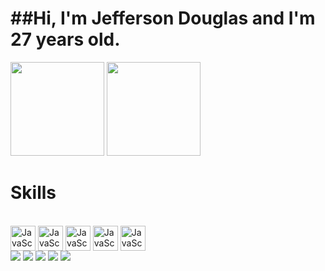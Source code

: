 <h1>##Hi, I'm Jefferson Douglas and I'm 27 years old.</h1>

<div>
<img height="150em" src="https://github-readme-stats.vercel.app/api?username=jersdouglas&show_icons=true&theme=tokyonight"/>
<img height="150em" src="https://github-readme-stats.vercel.app/api/top-langs/?username=jersdouglas&layout=compact&theme=tokyonight"/>  
</div>

<h1> Skills </h1>
<div style="display: inline-block"><br/>
<img align="center" alt="JavaScript" height="40" width="40" src="https://cdn.jsdelivr.net/gh/devicons/devicon/icons/html5/html5-original.svg" />
<img align="center" alt="JavaScript" height="40" width="40" src="https://cdn.jsdelivr.net/gh/devicons/devicon/icons/css3/css3-original.svg" />
<img align="center" alt="JavaScript" height="40" width="40" src="https://cdn.jsdelivr.net/gh/devicons/devicon/icons/javascript/javascript-original.svg" />
<img align="center" alt="JavaScript" height="40" width="40" src="https://cdn.jsdelivr.net/gh/devicons/devicon/icons/bootstrap/bootstrap-original.svg" />
<img align="center" alt="JavaScript" height="40" width="40" src="https://cdn.jsdelivr.net/gh/devicons/devicon/icons/php/php-original.svg" />
</div>
<br/>
<div>
  <a ref="https://www.instagram.com/jersdouglas/"><img src="https://img.shields.io/badge/Instagram-E4405F?style=for-the-badge&logo=instagram&logoColor=white" />
  <a ref="https://www.youtube.com/channel/UCnYOooGbfU8wPTinJYXKZsw"><img src="https://img.shields.io/badge/YouTube-FF0000?style=for-the-badge&logo=youtube&logoColor=white" />
  <a ref="https://www.twitch.tv/d1nojerso"><img src="https://img.shields.io/badge/Twitch-9146FF?style=for-the-badge&logo=twitch&logoColor=white" />
  <a ref="https://www.linkedin.com/in/jefferson-douglas-42bb51120/"><img src="https://img.shields.io/badge/LinkedIn-0077B5?style=for-the-badge&logo=linkedin&logoColor=white" />
  <a ref="jefferson.douglas.wow@gmail.com"><img src="https://img.shields.io/badge/Gmail-D14836?style=for-the-badge&logo=gmail&logoColor=white" />
</div
